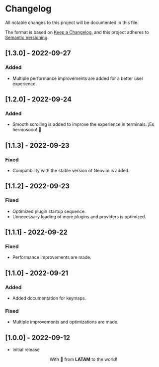# Changelog

All notable changes to this project will be documented in this file.

The format is based on [Keep a Changelog](https://keepachangelog.com/en/1.0.0/), and this project adheres to [Semantic Versioning](https://semver.org/spec/v2.0.0.html).

## [1.3.0] - 2022-09-27

### Added

- Multiple performance improvements are added for a better user experience.

## [1.2.0] - 2022-09-24

### Added

- Smooth scrolling is added to improve the experience in terminals. ¡Es hermosooo! 💖

## [1.1.3] - 2022-09-23

### Fixed

- Compatibility with the stable version of Neovim is added.

## [1.1.2] - 2022-09-23

### Fixed

- Optimized plugin startup sequence.
- Unnecessary loading of more plugins and providers is optimized.

## [1.1.1] - 2022-09-22

### Fixed

- Performance improvements are made.

## [1.1.0] - 2022-09-21

### Added

- Added documentation for keymaps.

### Fixed

- Multiple improvements and optimizations are made.

## [1.0.0] - 2022-09-12

- Initial release

<p align="center">With 💖 from <strong>LATAM</strong> to the world!</p>

